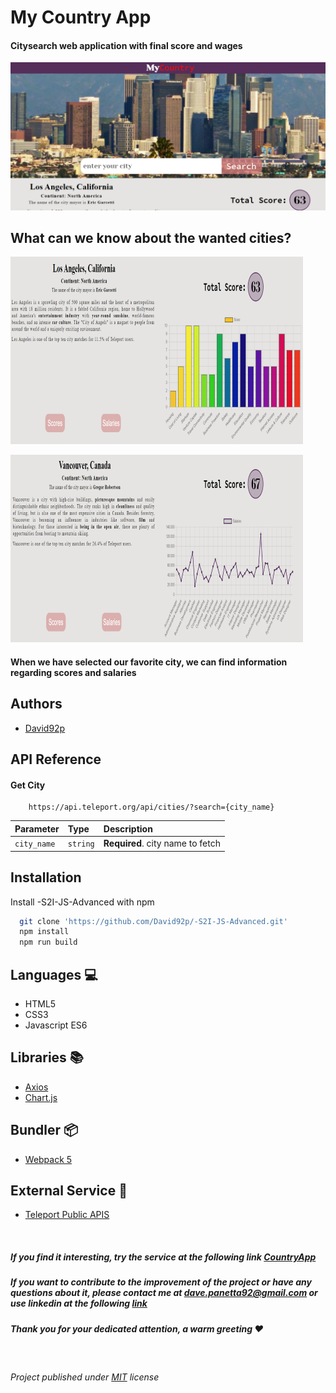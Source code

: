 
# My Country App

#### City ​​search web application with final score and wages


![App Screenshot](https://github.com/David92p/-S2I-JS-Advanced/blob/main/ScreenShot/first-screen.PNG)


## What can we know about the wanted cities?

![App Screenshot](https://github.com/David92p/-S2I-JS-Advanced/blob/main/ScreenShot/second-screen.PNG/)

![App Screenshot](https://github.com/David92p/-S2I-JS-Advanced/blob/main/ScreenShot/third-screen.PNG/)


#### When we have selected our favorite city, we can find information regarding scores and salaries
## Authors

- [David92p](https://github.com/David92p)

## API Reference

#### Get City

```http
    https://api.teleport.org/api/cities/?search={city_name}
```

| Parameter | Type     | Description                       |
| :-------- | :------- | :-------------------------------- |
| `city_name`      | `string` | **Required**. city name to fetch |


## Installation

Install -S2I-JS-Advanced
 with npm

```bash
  git clone 'https://github.com/David92p/-S2I-JS-Advanced.git'
  npm install 
  npm run build
```
## Languages :computer:

* HTML5
* CSS3
* Javascript ES6

## Libraries :books:

* [Axios](https://axios-http.com/)
* [Chart.js](https://www.chartjs.org/)
  
## Bundler :package:

* [Webpack 5](https://webpack.js.org/)

## External Service :incoming_envelope:

* [Teleport Public APIS](https://developers.teleport.org/api/)
<br>

##### If you find it interesting, try the service at the following link [CountryApp](https://mycountrys2i.netlify.app/)

##### If you want to contribute to the improvement of the project or have any questions about it, please contact me at [dave.panetta92@gmail.com](dave.panetta92@gmail.com) or use linkedin at the following [link](https://www.linkedin.com/in/davide-panetta/)

##### Thank you for your dedicated attention, a warm greeting :heart:
<br>

###### Project published under [MIT](https://choosealicense.com/licenses/mit/) license
